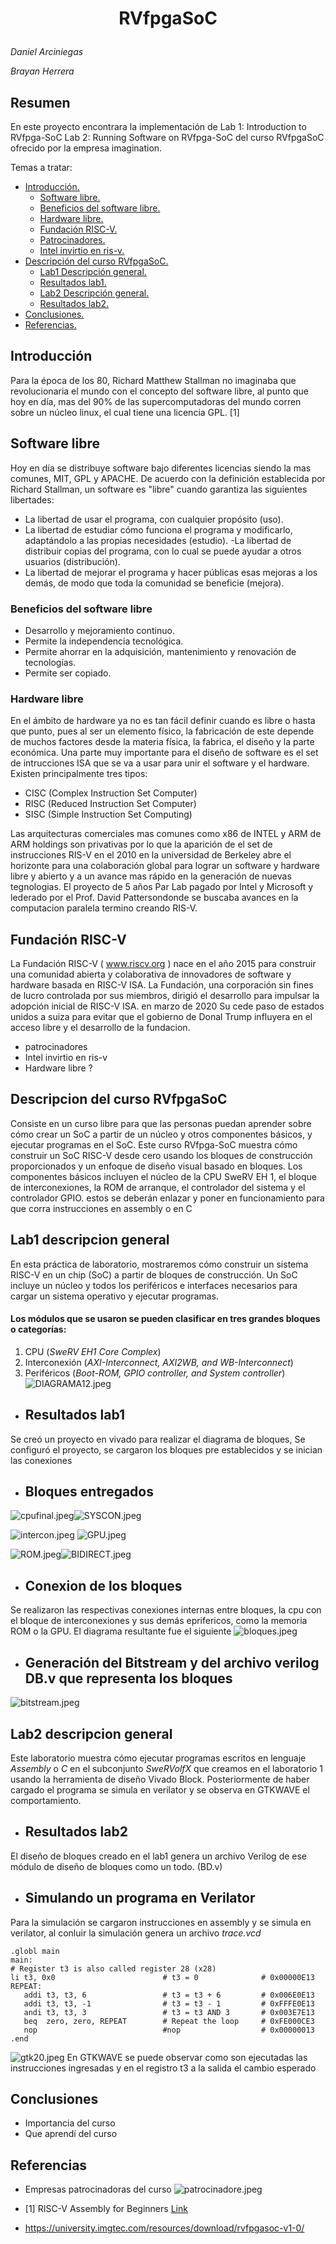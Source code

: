 # <p align= "center">  RVfpgaSoC </p>

_Daniel Arciniegas_

_Brayan Herrera_

## Resumen

En este proyecto encontrara la implementación de
Lab 1: Introduction to RVfpga-SoC
Lab 2: Running Software on RVfpga-SoC  del curso RVfpgaSoC ofrecido por la empresa imagination.

Temas a tratar:
- [Introducción.](#Introducción)
  - [Software libre.](#Software-libre)
  -  [Beneficios del software libre.](#Beneficios-del-software-libre)
  - [Hardware libre.](#Hardware-libre)
  - [Fundación RISC-V.](#Fundación-RISC-V)
  - [Patrocinadores.]()
  - [Intel invirtio en ris-v.]()
- [Descripción del curso RVfpgaSoC.](#Descripcion-del-curso-RVfpgaSoC)
  - [Lab1 Descripción general.](#Lab1-descripcion-general)
  - [Resultados lab1.](#Resultados-lab1)
  - [Lab2 Descripción general.](#Lab2-descripcion-general)
  - [Resultados lab2.](#Resultados-lab2)
- [Conclusiones.](#Conclusiones)
-  [Referencias.](#Referencias)


## Introducción
Para la época de los 80, Richard Matthew Stallman no imaginaba que revolucionaria el mundo con el concepto del software libre, al punto que hoy en día, mas del 90% de las supercomputadoras del mundo corren sobre un núcleo linux, el cual tiene una licencia GPL.  [1]  
## Software libre
Hoy en día se distribuye software bajo diferentes licencias siendo la mas comunes, MIT, GPL y APACHE.
De acuerdo con la definición establecida por Richard Stallman, un software es "libre" cuando garantiza las siguientes libertades:
- La libertad de usar el programa, con cualquier propósito (uso).
- La libertad de estudiar cómo funciona el programa y modificarlo, adaptándolo a las propias necesidades (estudio).
-La libertad de distribuir copias del programa, con lo cual se puede ayudar a otros usuarios (distribución).
- La libertad de mejorar el programa y hacer públicas esas mejoras a los demás, de modo que toda la comunidad se beneficie (mejora).

### Beneficios del software libre
- Desarrollo y mejoramiento continuo.
- Permite la independencia tecnológica.
- Permite ahorrar en la adquisición, mantenimiento y renovación de tecnologías.
- Permite ser copiado.

### Hardware libre
En el ámbito de hardware ya no es tan fácil definir cuando es  libre o hasta que punto, pues al ser un elemento físico, la fabricación de este  depende de muchos factores desde la materia física, la fabrica, el diseño y la parte económica.
Una parte muy importante para el diseño de software es el set de intrucciones ISA que se va a usar para unir el software y el hardware. Existen principalmente tres tipos:
- CISC (Complex Instruction Set Computer)
- RISC (Reduced Instruction Set Computer)
- SISC (Simple Instruction Set Computing)

Las arquitecturas comerciales mas comunes como x86 de INTEL y ARM de ARM holdings son privativas por lo que la aparición de el set de instrucciones RIS-V en el 2010 en la universidad de Berkeley  abre el horizonte para una colaboración global para lograr un software y hardware libre y abierto y a un avance mas rápido en la generación de nuevas tegnologias.
El proyecto de 5 años Par Lab pagado por Intel y Microsoft  y lederado por el Prof. David Pattersondonde se buscaba avances en la computacion paralela termino creando RIS-V.

## Fundación RISC-V
La Fundación RISC-V ( www.riscv.org ) nace en el año 2015 para construir una comunidad abierta y colaborativa de innovadores de software y hardware basada en RISC-V ISA. La Fundación, una corporación sin fines de lucro controlada por sus miembros, dirigió el desarrollo para impulsar la adopción inicial de RISC-V ISA.
en marzo de 2020 Su cede paso de estados unidos  a suiza para evitar que el gobierno de Donal Trump influyera en el acceso libre y el desarrollo de la fundacion.

  - patrocinadores
  - Intel invirtio en ris-v
  - Hardware libre ?

## Descripcion del curso RVfpgaSoC
Consiste en un curso libre para que las personas puedan aprender sobre cómo crear un SoC a partir de un núcleo y otros componentes básicos, y ejecutar programas en el SoC. Este curso RVfpga-SoC muestra cómo construir un SoC RISC-V desde cero usando los bloques de construcción proporcionados y un enfoque de diseño visual basado en bloques. Los componentes básicos incluyen el núcleo de la CPU SweRV EH 1, el bloque de interconexiones, la ROM de arranque, el controlador del sistema y el controlador GPIO. estos se deberán enlazar y poner en funcionamiento para que corra instrucciones en assembly o en C

  ## Lab1 descripcion general
  En esta práctica de laboratorio, mostraremos cómo construir un sistema RISC-V en un chip (SoC) a partir de bloques de construcción. Un SoC incluye un núcleo y todos los periféricos e interfaces necesarios para cargar un sistema operativo y ejecutar programas.
  
#### Los módulos que se usaron se pueden clasificar en tres grandes bloques o categorías:
1. CPU (_SweRV EH1 Core Complex_)
2. Interconexión (_AXI-Interconnect, AXI2WB, and WB-Interconnect_)
3. Periféricos (_Boot-ROM, GPIO controller, and System controller_)
![DIAGRAMA12.jpeg](https://www.dropbox.com/s/4ubs117almsvnpv/DIAGRAMA12.jpeg?dl=0&raw=1)
- ## Resultados lab1
Se creó un proyecto en vivado para realizar el diagrama de bloques, Se configuró el proyecto, se cargaron los bloques pre establecidos y se inician las conexiones
- ## Bloques entregados

![cpufinal.jpeg](https://www.dropbox.com/s/izk6owx7le9hrg5/cpufinal.jpeg?dl=0&raw=1)![SYSCON.jpeg](https://www.dropbox.com/s/q7vzgf8fvfd9mh8/SYSCON.jpeg?dl=0&raw=1)

![intercon.jpeg](https://www.dropbox.com/s/6xanwkspfbuxhdo/intercon.jpeg?dl=0&raw=1) ![GPU.jpeg](https://www.dropbox.com/s/k7u1pk6ekxfyqpb/GPU.jpeg?dl=0&raw=1)

![ROM.jpeg](https://www.dropbox.com/s/anhyu4n25co2xu7/ROM.jpeg?dl=0&raw=1)![BIDIRECT.jpeg](https://www.dropbox.com/s/58yw6q76ht9dixb/BIDIRECT.jpeg?dl=0&raw=1)
- ## Conexion de los bloques
Se realizaron las respectivas conexiones internas entre bloques, la cpu con el bloque de interconexiones y sus demás eprifericos, como la memoria ROM o la GPU. El diagrama resultante fue el siguiente
![bloques.jpeg](https://www.dropbox.com/s/i2vxeolpbcs4fs5/bloques.jpeg?dl=0&raw=1)
- ## Generación del Bitstream y del archivo verilog DB.v que representa los bloques 
![bitstream.jpeg](https://www.dropbox.com/s/wfmafw1f8lxip3m/bitstream.jpeg?dl=0&raw=1)
## Lab2 descripcion general
Este laboratorio muestra cómo ejecutar programas escritos en lenguaje _Assembly_ o _C_ en el subconjunto _SweRVolfX_ que creamos en el laboratorio 1 usando la herramienta de diseño Vivado Block. Posteriormente de haber cargado el programa se simula en verilator y se observa en GTKWAVE el comportamiento.
- ## Resultados lab2
El diseño de bloques creado en el lab1 genera un archivo Verilog de ese módulo de diseño de bloques como un todo. (BD.v)
- ## Simulando un programa en Verilator
Para la simulación se cargaron instrucciones en assembly y se simula en verilator, al conluir la simulación genera un archivo  _trace.vcd_

 ```
 .globl main
main:
# Register t3 is also called register 28 (x28)
li t3, 0x0				 	      # t3 = 0              # 0x00000E13
REPEAT:      
	addi t3, t3, 6		 	       # t3 = t3 + 6         # 0x006E0E13
	addi t3, t3, -1		           # t3 = t3 - 1         # 0xFFFE0E13
	andi t3, t3, 3			       # t3 = t3 AND 3       # 0x003E7E13
	beq  zero, zero, REPEAT        # Repeat the loop     # 0xFE000CE3
    nop                            #nop                  # 0x00000013
.end
```
![gtk20.jpeg](https://www.dropbox.com/s/xoz0jecglj20ju1/gtk20.jpeg?dl=0&raw=1)
En GTKWAVE se puede observar como son ejecutadas las instrucciones ingresadas y en el registro t3 a la salida el cambio esperado
## Conclusiones
  - Importancia del curso
  - Que aprendí del curso

## Referencias
  - Empresas patrocinadoras del curso 
 ![patrocinadore.jpeg](https://www.dropbox.com/s/d987gxnnl83f5rt/patrocinadore.jpeg?dl=0&raw=1)

  - [1] RISC-V Assembly for Beginners  [Link](https://www.compuhoy.com/cuantos-servidores-usan-linux/)
  - https://university.imgtec.com/resources/download/rvfpgasoc-v1-0/
